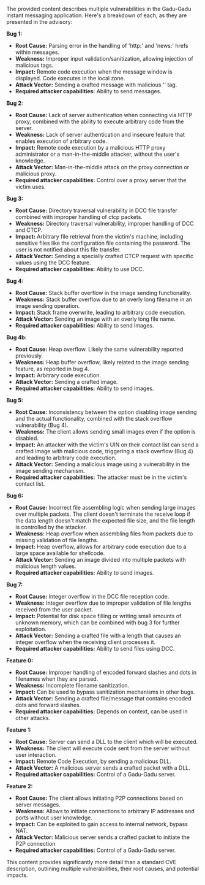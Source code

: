 The provided content describes multiple vulnerabilities in the Gadu-Gadu instant messaging application. Here's a breakdown of each, as they are presented in the advisory:

**Bug 1:**

*   **Root Cause:** Parsing error in the handling of 'http:' and 'news:' hrefs within messages.
*   **Weakness:**  Improper input validation/sanitization, allowing injection of malicious <a> tags.
*   **Impact:** Remote code execution when the message window is displayed. Code executes in the local zone.
*   **Attack Vector:**  Sending a crafted message with malicious '<a>' tag.
*  **Required attacker capabilities:** Ability to send messages.

**Bug 2:**

*   **Root Cause:** Lack of server authentication when connecting via HTTP proxy, combined with the ability to execute arbitrary code from the server.
*   **Weakness:**  Lack of server authentication and insecure feature that enables execution of arbitrary code.
*   **Impact:** Remote code execution by a malicious HTTP proxy administrator or a man-in-the-middle attacker, without the user's knowledge.
*   **Attack Vector:** Man-in-the-middle attack on the proxy connection or malicious proxy.
*  **Required attacker capabilities:** Control over a proxy server that the victim uses.

**Bug 3:**

*   **Root Cause:** Directory traversal vulnerability in DCC file transfer combined with improper handling of ctcp packets.
*   **Weakness:** Directory traversal vulnerability, improper handling of DCC and CTCP.
*   **Impact:** Arbitrary file retrieval from the victim's machine, including sensitive files like the configuration file containing the password. The user is not notified about this file transfer.
*   **Attack Vector:**  Sending a specially crafted CTCP request with specific values using the DCC feature.
*   **Required attacker capabilities:** Ability to use DCC.

**Bug 4:**

*   **Root Cause:** Stack buffer overflow in the image sending functionality.
*   **Weakness:**  Stack buffer overflow due to an overly long filename in an image sending operation.
*   **Impact:** Stack frame overwrite, leading to arbitrary code execution.
*   **Attack Vector:** Sending an image with an overly long file name.
*  **Required attacker capabilities:** Ability to send images.

**Bug 4b:**

*   **Root Cause:** Heap overflow. Likely the same vulnerability reported previously.
*   **Weakness:** Heap buffer overflow, likely related to the image sending feature, as reported in bug 4.
*   **Impact:** Arbitrary code execution.
*   **Attack Vector:** Sending a crafted image.
*  **Required attacker capabilities:** Ability to send images.

**Bug 5:**

*   **Root Cause:** Inconsistency between the option disabling image sending and the actual functionality, combined with the stack overflow vulnerability (Bug 4).
*   **Weakness:**  The client allows sending small images even if the option is disabled.
*   **Impact:** An attacker with the victim's UIN on their contact list can send a crafted image with malicious code, triggering a stack overflow (Bug 4) and leading to arbitrary code execution.
*   **Attack Vector:** Sending a malicious image using a vulnerability in the image sending mechanism.
*   **Required attacker capabilities:** The attacker must be in the victim's contact list.

**Bug 6:**

*   **Root Cause:** Incorrect file assembling logic when sending large images over multiple packets. The client doesn't terminate the receive loop if the data length doesn't match the expected file size, and the file length is controlled by the attacker.
*   **Weakness:** Heap overflow when assembling files from packets due to missing validation of file lengths.
*   **Impact:** Heap overflow, allows for arbitrary code execution due to a large space available for shellcode.
*   **Attack Vector:** Sending an image divided into multiple packets with malicious length values.
*   **Required attacker capabilities:** Ability to send images.

**Bug 7:**

*   **Root Cause:** Integer overflow in the DCC file reception code.
*   **Weakness:** Integer overflow due to improper validation of file lengths received from the user packet.
*   **Impact:**  Potential for disk space filling or writing small amounts of unknown memory, which can be combined with bug 3 for further exploitation.
*   **Attack Vector:** Sending a crafted file with a length that causes an integer overflow when the receiving client processes it.
*  **Required attacker capabilities:** Ability to send files using DCC.

**Feature 0:**

*   **Root Cause:** Improper handling of encoded forward slashes and dots in filenames when they are parsed.
*   **Weakness:** Incomplete filename sanitization.
*   **Impact:** Can be used to bypass sanitization mechanisms in other bugs.
*   **Attack Vector:** Sending a crafted file/message that contains encoded dots and forward slashes.
*   **Required attacker capabilities:** Depends on context, can be used in other attacks.

**Feature 1:**

*   **Root Cause:** Server can send a DLL to the client which will be executed.
*  **Weakness:** The client will execute code sent from the server without user interaction.
*  **Impact:** Remote Code Execution, by sending a malicious DLL.
*  **Attack Vector:** A malicious server sends a crafted packet with a DLL.
*   **Required attacker capabilities:** Control of a Gadu-Gadu server.

**Feature 2:**

*   **Root Cause:** The client allows initiating P2P connections based on server messages.
*   **Weakness:** Allows to initiate connections to arbitrary IP addresses and ports without user knowledge.
*   **Impact:** Can be exploited to gain access to internal network, bypass NAT.
*  **Attack Vector:** Malicious server sends a crafted packet to initiate the P2P connection
*  **Required attacker capabilities:** Control of a Gadu-Gadu server.

This content provides significantly more detail than a standard CVE description, outlining multiple vulnerabilities, their root causes, and potential impacts.